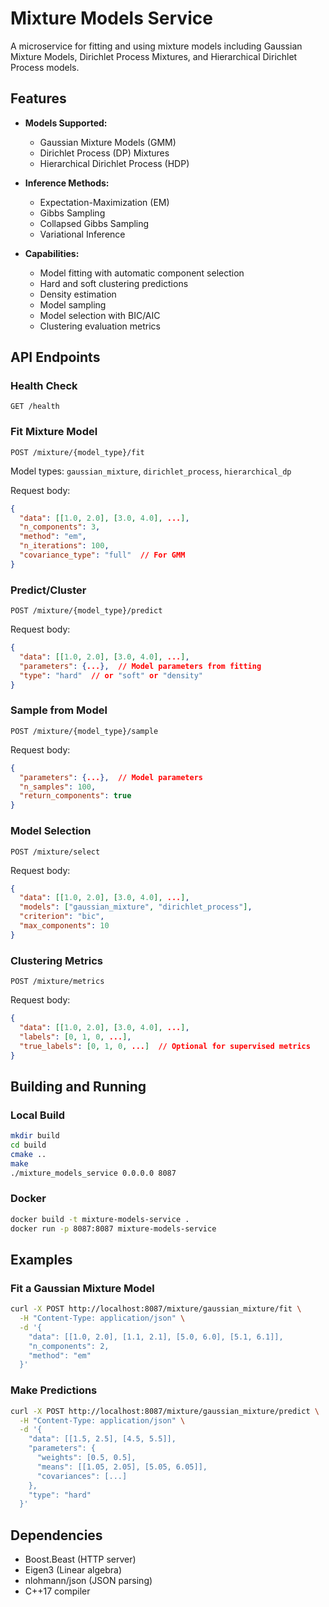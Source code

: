 # Mixture Models Service

A microservice for fitting and using mixture models including Gaussian Mixture Models, Dirichlet Process Mixtures, and Hierarchical Dirichlet Process models.

## Features

- **Models Supported:**
  - Gaussian Mixture Models (GMM)
  - Dirichlet Process (DP) Mixtures
  - Hierarchical Dirichlet Process (HDP)

- **Inference Methods:**
  - Expectation-Maximization (EM)
  - Gibbs Sampling
  - Collapsed Gibbs Sampling
  - Variational Inference

- **Capabilities:**
  - Model fitting with automatic component selection
  - Hard and soft clustering predictions
  - Density estimation
  - Model sampling
  - Model selection with BIC/AIC
  - Clustering evaluation metrics

## API Endpoints

### Health Check
```http
GET /health
```

### Fit Mixture Model
```http
POST /mixture/{model_type}/fit
```
Model types: `gaussian_mixture`, `dirichlet_process`, `hierarchical_dp`

Request body:
```json
{
  "data": [[1.0, 2.0], [3.0, 4.0], ...],
  "n_components": 3,
  "method": "em",
  "n_iterations": 100,
  "covariance_type": "full"  // For GMM
}
```

### Predict/Cluster
```http
POST /mixture/{model_type}/predict
```

Request body:
```json
{
  "data": [[1.0, 2.0], [3.0, 4.0], ...],
  "parameters": {...},  // Model parameters from fitting
  "type": "hard"  // or "soft" or "density"
}
```

### Sample from Model
```http
POST /mixture/{model_type}/sample
```

Request body:
```json
{
  "parameters": {...},  // Model parameters
  "n_samples": 100,
  "return_components": true
}
```

### Model Selection
```http
POST /mixture/select
```

Request body:
```json
{
  "data": [[1.0, 2.0], [3.0, 4.0], ...],
  "models": ["gaussian_mixture", "dirichlet_process"],
  "criterion": "bic",
  "max_components": 10
}
```

### Clustering Metrics
```http
POST /mixture/metrics
```

Request body:
```json
{
  "data": [[1.0, 2.0], [3.0, 4.0], ...],
  "labels": [0, 1, 0, ...],
  "true_labels": [0, 1, 0, ...]  // Optional for supervised metrics
}
```

## Building and Running

### Local Build
```bash
mkdir build
cd build
cmake ..
make
./mixture_models_service 0.0.0.0 8087
```

### Docker
```bash
docker build -t mixture-models-service .
docker run -p 8087:8087 mixture-models-service
```

## Examples

### Fit a Gaussian Mixture Model
```bash
curl -X POST http://localhost:8087/mixture/gaussian_mixture/fit \
  -H "Content-Type: application/json" \
  -d '{
    "data": [[1.0, 2.0], [1.1, 2.1], [5.0, 6.0], [5.1, 6.1]],
    "n_components": 2,
    "method": "em"
  }'
```

### Make Predictions
```bash
curl -X POST http://localhost:8087/mixture/gaussian_mixture/predict \
  -H "Content-Type: application/json" \
  -d '{
    "data": [[1.5, 2.5], [4.5, 5.5]],
    "parameters": {
      "weights": [0.5, 0.5],
      "means": [[1.05, 2.05], [5.05, 6.05]],
      "covariances": [...]
    },
    "type": "hard"
  }'
```

## Dependencies

- Boost.Beast (HTTP server)
- Eigen3 (Linear algebra)
- nlohmann/json (JSON parsing)
- C++17 compiler